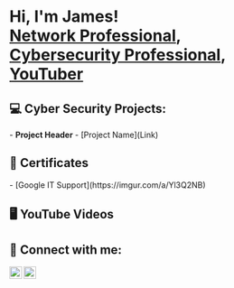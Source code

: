 <h1>Hi, I'm James! <br/><a href="https://github.com/jvoshell">Network Professional</a>, <a href="https://www.linkedin.com/in/james-m-voshell/">Cybersecurity Professional</a>, <a href="https://www.youtube.com/">YouTuber</a></h1>

<h2>💻 Cyber Security Projects:</h2>
- <b>Project Header</b>
  - [Project Name](Link)
  
<h2>📜 Certificates</h2>
 - [Google IT Support](https://imgur.com/a/Yl3Q2NB)
 
<h2>🖥️ YouTube Videos</h2>


<h2>📲 Connect with me:</h2>

[<img align="left" alt="JamesVoshell | YouTube" width="22px" src="https://cdn.jsdelivr.net/npm/simple-icons@v3/icons/youtube.svg" />][youtube]
[<img align="left" alt="JamesVoshell | LinkedIn" width="22px" src="https://cdn.jsdelivr.net/npm/simple-icons@v3/icons/linkedin.svg" />][linkedin]

[youtube]: https://www.youtube.com/
[linkedin]: https://www.linkedin.com/in/james-m-voshell/

